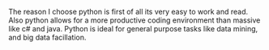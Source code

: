 The reason I choose python is first of all its very easy to work and read.
Also python allows for a more productive coding environment than massive like c# and java.
Python is ideal for general purpose tasks like data mining, and big data facillation.

